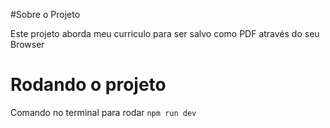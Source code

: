 #Sobre o Projeto

Este projeto aborda meu curriculo para ser salvo como PDF através do seu Browser

# Rodando o projeto

Comando no terminal para rodar
`npm run dev`
